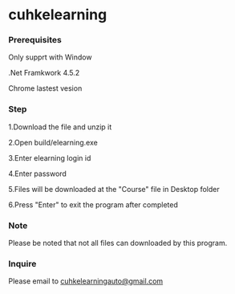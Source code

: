 # cuhkelearning

### Prerequisites

Only supprt with Window

.Net Framkwork 4.5.2

Chrome lastest vesion

### Step

1.Download the file and unzip it

2.Open build/elearning.exe

3.Enter elearning login id

4.Enter password

5.Files will be downloaded at the "Course" file in Desktop folder

6.Press "Enter" to exit the program after completed

### Note

Please be noted that not all files can downloaded by this program.

### Inquire
Please email to cuhkelearningauto@gmail.com

